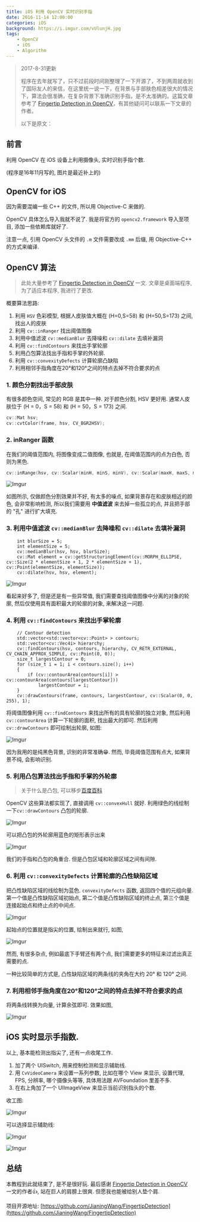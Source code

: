 ```yaml
---
title: iOS 利用 OpenCV 实时识别手指
date: 2016-11-14 12:00:00
categories: iOS
background: https://i.imgur.com/vUlunjH.jpg
tags:
    - OpenCV
    - iOS
    - Algorithm
---
```


> 2017-8-31更新
>
> 程序在去年就写了，只不过前段时间刚整理了一下开源了，不到两周就收到了国际友人的来信，在这里统一说一下，在背景与手部肤色相差很大的情况下，算法会很准确，在复杂背景下准确识别手指，是不太准确的。这篇文章参考了 [Fingertip Detection in OpenCV](https://picoledelimao.github.io/blog/2015/11/15/fingertip-detection-on-opencv/)，有其他疑问可以联系一下文章的作者。
>
> 以下是原文：

## 前言

利用 OpenCV 在 iOS 设备上利用摄像头, 实时识别手指个数. 

<!--more-->

(程序是16年11月写的, 图片是最近补上的)

## OpenCV for iOS

因为需要混编一些 C++ 的文件, 所以用 Objective-C 来做的.

OpenCV 具体怎么导入我就不说了. 我是将官方的 `opencv2.framework` 导入至项目, 添加一些依赖库就好了.

注意一点, 引用 OpenCV 头文件的 `.m` 文件需要改成 `.mm` 后缀, 用 Objective-C++ 的方式来编译.

## OpenCV 算法

> 此处大量参考了 [Fingertip Detection in OpenCV](https://picoledelimao.github.io/blog/2015/11/15/fingertip-detection-on-opencv/) 一文. 文章是桌面端程序, 为了适应本程序, 我进行了更改.

概要算法思路:

1. 利用 `HSV` 色彩模型, 根据人皮肤值大概在 (H=0,S=58) 和 (H=50,S=173) 之间, 找出人的皮肤
2. 利用 `cv::inRanger` 找出阈值图像
3. 利用中值滤波 `cv::medianBlur` 去降噪和 `cv::dilate` 去填补漏洞
4. 利用 `cv::findContours` 来找出手掌轮廓
5. 利用凸包算法找出手指和手掌的外轮廓.
6. 利用 `cv::convexityDefects` 计算轮廓凸缺陷
7. 利用相邻手指角度在20°和120°之间的特点去掉不符合要求的点

### 1. 颜色分割找出手部皮肤

有很多颜色空间, 常见的 RGB 是其中一种. 对于颜色分割, HSV 更好用. 通常人皮肤位于 (H = 0，S = 58) 和 (H = 50，S = 173) 之间.

```c++
cv::Mat hsv;
cv::cvtColor(frame, hsv, CV_BGR2HSV);
```

### 2. inRanger 函数

在我们的阈值范围内, 将图像变成二值图像, 也就是, 在阈值范围内的点为白色, 否则为黑色.

```c++
cv::inRange(hsv, cv::Scalar(minH, minS, minV), cv::Scalar(maxH, maxS, maxV), hsv);
```

![Imgur](https://i.imgur.com/FBhdBk1.jpg)

如图所示, 仅做颜色分割效果并不好, 有太多的噪点, 如果背景存在和皮肤相近的颜色, 会非常影响检测, 所以我们需要用 **中值滤波** 来去掉一些孤立的点, 并且把手部的 "孔" 进行扩大填充.

### 3. 利用中值滤波 `cv::medianBlur` 去降噪和 `cv::dilate` 去填补漏洞

```
    int blurSize = 5;
    int elementSize = 5;
    cv::medianBlur(hsv, hsv, blurSize);
    cv::Mat element = cv::getStructuringElement(cv::MORPH_ELLIPSE, cv::Size(2 * elementSize + 1, 2 * elementSize + 1), cv::Point(elementSize, elementSize));
    cv::dilate(hsv, hsv, element);
```

![Imgur](https://i.imgur.com/FVEksS2.jpg)

看起来好多了, 但是还是有一些异常值, 我们需要查找阈值图像中分离的对象的轮廓, 然后仅使用具有面积最大的轮廓的对象, 来解决这一问题.

### 4. 利用 `cv::findContours` 来找出手掌轮廓

```
    // Contour detection
    std::vector<std::vector<cv::Point> > contours;
    std::vector<cv::Vec4i> hierarchy;
    cv::findContours(hsv, contours, hierarchy, CV_RETR_EXTERNAL, CV_CHAIN_APPROX_SIMPLE, cv::Point(0, 0));
    size_t largestContour = 0;
    for (size_t i = 1; i < contours.size(); i++)
    {
        if (cv::contourArea(contours[i]) > cv::contourArea(contours[largestContour]))
            largestContour = i;
    }
    cv::drawContours(frame, contours, largestContour, cv::Scalar(0, 0, 255), 1);
```

将阈值图像利用 `cv::findContours` 来找出所有的具有轮廓的独立对象, 然后利用 ` cv::contourArea` 计算一下轮廓的面积, 找出最大的即可. 然后利用 `cv::drawContours` 即可绘制出轮廓, 如图:

![Imgur](https://i.imgur.com/ypUjPvk.jpg)

因为我用的是纯黑色背景, 识别的非常准确😁. 然而, 毕竟阈值范围有点大, 如果背景不纯, 会影响识别.

### 5. 利用凸包算法找出手指和手掌的外轮廓

> 关于什么是凸包, 可以移步[百度百科](https://baike.baidu.com/item/%E5%87%B8%E5%8C%85/179150?fr=aladdin)

OpenCV 这些算法都实现了, 直接调用 `cv::convexHull` 就好. 利用绿色的线绘制一下`cv::drawContours` 凸包的轮廓.

![Imgur](https://i.imgur.com/pASErrg.jpg)

可以把凸包的外轮廓用蓝色的矩形表示出来

![Imgur](https://i.imgur.com/pp1ewgx.jpg)

我们的手指和凸包的角重合. 但是凸包区域和轮廓区域之间有间隙.

### 6. 利用 `cv::convexityDefects` 计算轮廓的凸性缺陷区域

把凸性缺陷区域的线绘制为蓝色. `convexityDefects` 函数, 返回四个值的元组向量. 第一个值是凸性缺陷区域初始点, 第二个值是凸性缺陷区域的终止点, 第三个值是连接起始点和终止点的中间点. 

![Imgur](https://i.imgur.com/BpaeORj.jpg)

起始点的位置就是指尖的位置, 绘制出来就行, 如图,

![Imgur](https://i.imgur.com/0cwJkp2.jpg)

然而, 有很多杂点, 例如最底下手臂还有两个点, 我们需要更多的特征来过滤出真正需要的点.

一种比较简单的方式是, 凸性缺陷区域的两条线的夹角在大约 20° 和 120° 之间.

### 7. 利用相邻手指角度在20°和120°之间的特点去掉不符合要求的点

将两条线转换为向量, 计算余弦即可. 效果如图,



![Imgur](https://i.imgur.com/T7ohcJV.jpg)

## iOS 实时显示手指数.

以上, 基本能检测出指尖了, 还有一点收尾工作.

1. 加了两个 UISwitch, 用来控制检测和显示辅助线.
2. 用 `CvVideoCamera` 来设置一系列参数, 比如在哪个 View 来显示, 设置代理, FPS, 分辨率, 哪个摄像头等等, 具体用法跟 AVFoundation 里差不多.
3. 在右上角加了一个 UIImageView 来显示当前识别指头的个数.

收工图:

![Imgur](https://i.imgur.com/t9Tc10f.jpg)

可以选择显示辅助线:

![Imgur](https://i.imgur.com/3GZ9HkQ.jpg)

![Imgur](https://i.imgur.com/cgvSM8s.jpg)

## 总结

本教程到此就结束了, 是不是很好玩. 最后感谢 [Fingertip Detection in OpenCV](https://picoledelimao.github.io/blog/2015/11/15/fingertip-detection-on-opencv/) 一文的作者👍, 站在巨人的肩膀上很爽. 但愿我也能被给别人垫个肩.

项目开源地址: [https://github.com/JianingWang/FingertipDetection](https://github.com/JianingWang/FingertipDetection)





